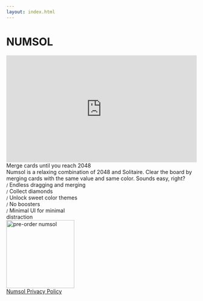 ```yaml
---
layout: index.html
---
```


<style>
.trailer {
  position: relative;
  padding-bottom: 56.25%;
  padding-top: 0;
  height: 0;
  overflow: hidden;
  width: 100% !important;
  max-width: 100%;
}
.trailer iframe, .trailer object, .trailer embed {
  position: absolute;
  top: 0;
  left: 0;
  width: 100%;
  height: 100%;
}
.features {
  width: 226px;
  max-width: 100%;
  text-align: left;
}
.inverted {
  background-color: #292929;
  color: white;
}
.appstore {
  width: 180px;
  max-width: 100%;
}
.numsol-privacy-link {
  text-decoration: underline;
}
</style>

# NUMSOL

<div class="trailer">
<iframe src="https://www.youtube.com/embed/_cBZkq59ZQs?wmode=opaque" frameborder="0" allowfullscreen></iframe>
</div>

<div>
Merge cards until you reach 2048
</div>

<div>
Numsol is a relaxing combination of 2048 and Solitaire. Clear the board by merging cards with the same value and same color. Sounds easy, right?
</div>

<div class="features">
<small>/</small>&nbsp;Endless dragging and merging<br>
<small>/</small>&nbsp;Collect diamonds<br>
<small>/</small>&nbsp;Unlock sweet color themes<br>
<small>/</small>&nbsp;No boosters<br>
<small>/</small>&nbsp;Minimal UI for minimal distraction<br>
</div>

<div><a href="https://itunes.apple.com/app/numsol/id1516677757"><img class="appstore" src="/img/appstore.svg" alt="pre-order numsol"/></a></div>

<div><a class="numsol-privacy-link" href="/numsol/privacy">Numsol Privacy Policy</a></div>
